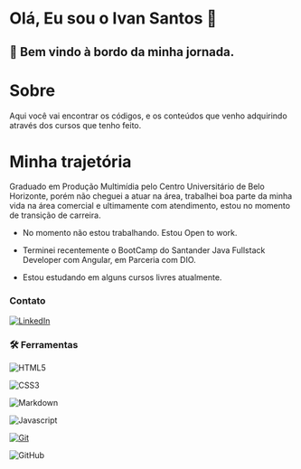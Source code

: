 # Olá, Eu sou o Ivan Santos 👋<br>

 ## 🚀  Bem vindo à bordo da minha jornada.

# Sobre
Aqui você vai encontrar os códigos, e os conteúdos que venho adquirindo através dos cursos que tenho feito. 



# Minha trajetória
Graduado em Produção Multimídia pelo Centro Universitário de Belo Horizonte, porém não cheguei a atuar na área, trabalhei boa parte da minha vida na área comercial e ultimamente com atendimento, estou no momento de transição de carreira.

* No momento não estou trabalhando. Estou Open to work.

* Terminei recentemente o BootCamp do Santander Java Fullstack Developer com Angular, em Parceria com DIO.

* Estou estudando em alguns cursos livres atualmente.


### Contato 

[![LinkedIn](https://img.shields.io/badge/LinkedIn-000?style=for-the-badge&logo=linkedin&logoColor=0E76A8)](https://www.linkedin.com/in/ivan-santos-m/)

### 🛠 Ferramentas

![HTML5](https://img.shields.io/badge/HTML5-000?style=for-the-badge&logo=html5)

![CSS3](https://img.shields.io/badge/CSS3-000?style=for-the-badge&logo=css3&logoColor=264CE4)
 
![Markdown](https://img.shields.io/badge/Markdown-000?style=for-the-badge&logo=markdown)

![Javascript](https://img.shields.io/badge/JavaScript-323330?style=for-the-badge&logo=javascript&logoColor=F7DF1E)


[![Git](https://img.shields.io/badge/Git-000?style=for-the-badge&logo=git&logoColor=E94D5F)](https://git-scm.com/doc) 

![ GitHub](https://github-readme-stats.vercel.app/api?username=Ivan-Snts&theme=transparent&bg_color=000&border_color=30A3DC&show_icons=true&icon_color=30A3DC&title_color=E94D5F&text_color=FFF)
